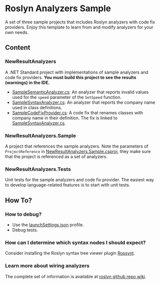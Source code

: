 # Roslyn Analyzers Sample

A set of three sample projects that includes Roslyn analyzers with code fix providers. Enjoy this template to learn from and modify analyzers for your own needs.

## Content
### NewResultAnalyzers
A .NET Standard project with implementations of sample analyzers and code fix providers.
**You must build this project to see the results (warnings) in the IDE.**

- [SampleSemanticAnalyzer.cs](SampleSemanticAnalyzer.cs): An analyzer that reports invalid values used for the `speed` parameter of the `SetSpeed` function.
- [SampleSyntaxAnalyzer.cs](SampleSyntaxAnalyzer.cs): An analyzer that reports the company name used in class definitions.
- [SampleCodeFixProvider.cs](SampleCodeFixProvider.cs): A code fix that renames classes with company name in their definition. The fix is linked to [SampleSyntaxAnalyzer.cs](SampleSyntaxAnalyzer.cs).

### NewResultAnalyzers.Sample
A project that references the sample analyzers. Note the parameters of `ProjectReference` in [NewResultAnalyzers.Sample.csproj](../NewResultAnalyzers.Sample/NewResultAnalyzers.Sample.csproj), they make sure that the project is referenced as a set of analyzers. 

### NewResultAnalyzers.Tests
Unit tests for the sample analyzers and code fix provider. The easiest way to develop language-related features is to start with unit tests.

## How To?
### How to debug?
- Use the [launchSettings.json](Properties/launchSettings.json) profile.
- Debug tests.

### How can I determine which syntax nodes I should expect?
Consider installing the Roslyn syntax tree viewer plugin [Rossynt](https://plugins.jetbrains.com/plugin/16902-rossynt/).

### Learn more about wiring analyzers
The complete set of information is available at [roslyn github repo wiki](https://github.com/dotnet/roslyn/blob/main/docs/wiki/README.md).